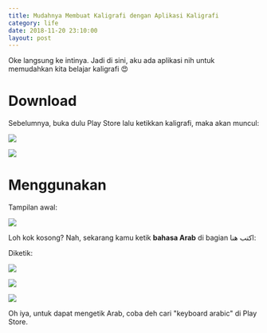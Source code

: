 ```yaml
---
title: Mudahnya Membuat Kaligrafi dengan Aplikasi Kaligrafi
category: life
date: 2018-11-20 23:10:00
layout: post
---
```


Oke langsung ke intinya. Jadi di sini, aku ada aplikasi nih untuk memudahkan kita belajar kaligrafi 😍

# Download

Sebelumnya, buka dulu Play Store lalu ketikkan kaligrafi, maka akan muncul:

![](/gambar/kaligrafi/1.png)

![](/gambar/kaligrafi/2.png)

# Menggunakan

Tampilan awal:

![](/gambar/kaligrafi/3.png)

Loh kok kosong? Nah, sekarang kamu ketik **bahasa Arab** di bagian اكتب هنا:

Diketik:

![](/gambar/kaligrafi/4.png)

![](/gambar/kaligrafi/5.png)

![](/gambar/kaligrafi/6.png)

Oh iya, untuk dapat mengetik Arab, coba deh cari "keyboard arabic" di Play Store.